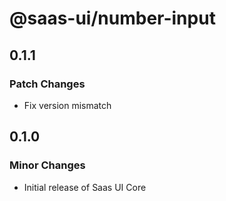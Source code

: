 # @saas-ui/number-input

## 0.1.1

### Patch Changes

- Fix version mismatch

## 0.1.0

### Minor Changes

- Initial release of Saas UI Core
